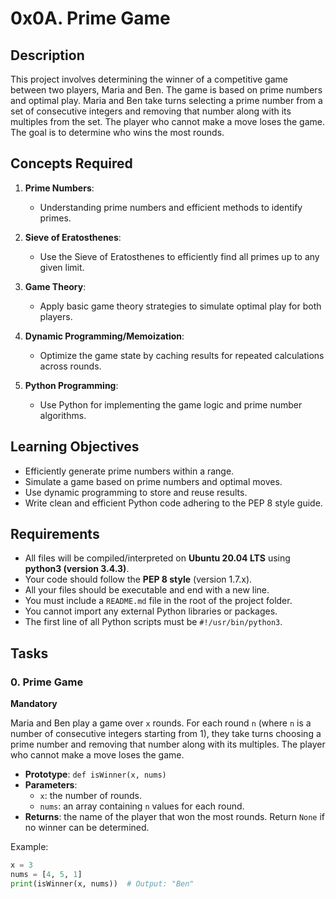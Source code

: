 # 0x0A. Prime Game

## Description
This project involves determining the winner of a competitive game between two players, Maria and Ben. The game is based on prime numbers and optimal play. Maria and Ben take turns selecting a prime number from a set of consecutive integers and removing that number along with its multiples from the set. The player who cannot make a move loses the game. The goal is to determine who wins the most rounds.

## Concepts Required
1. **Prime Numbers**:
   - Understanding prime numbers and efficient methods to identify primes.
   
2. **Sieve of Eratosthenes**:
   - Use the Sieve of Eratosthenes to efficiently find all primes up to any given limit.

3. **Game Theory**:
   - Apply basic game theory strategies to simulate optimal play for both players.

4. **Dynamic Programming/Memoization**:
   - Optimize the game state by caching results for repeated calculations across rounds.

5. **Python Programming**:
   - Use Python for implementing the game logic and prime number algorithms.

## Learning Objectives
- Efficiently generate prime numbers within a range.
- Simulate a game based on prime numbers and optimal moves.
- Use dynamic programming to store and reuse results.
- Write clean and efficient Python code adhering to the PEP 8 style guide.

## Requirements
- All files will be compiled/interpreted on **Ubuntu 20.04 LTS** using **python3 (version 3.4.3)**.
- Your code should follow the **PEP 8 style** (version 1.7.x).
- All your files should be executable and end with a new line.
- You must include a `README.md` file in the root of the project folder.
- You cannot import any external Python libraries or packages.
- The first line of all Python scripts must be `#!/usr/bin/python3`.

## Tasks

### 0. Prime Game
**Mandatory**

Maria and Ben play a game over `x` rounds. For each round `n` (where `n` is a number of consecutive integers starting from 1), they take turns choosing a prime number and removing that number along with its multiples. The player who cannot make a move loses the game.

- **Prototype**: `def isWinner(x, nums)`
- **Parameters**:
  - `x`: the number of rounds.
  - `nums`: an array containing `n` values for each round.
- **Returns**: the name of the player that won the most rounds. Return `None` if no winner can be determined.
  
Example:
```python
x = 3
nums = [4, 5, 1]
print(isWinner(x, nums))  # Output: "Ben"


